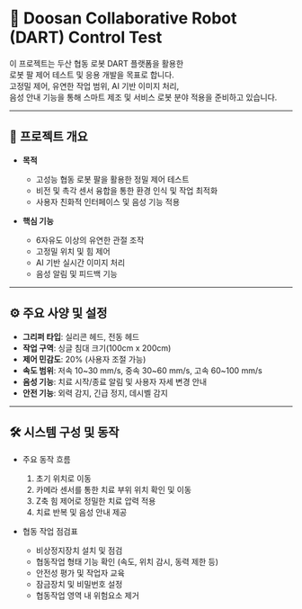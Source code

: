 # 🤖 Doosan Collaborative Robot (DART) Control Test

이 프로젝트는 두산 협동 로봇 DART 플랫폼을 활용한  
로봇 팔 제어 테스트 및 응용 개발을 목표로 합니다.  
고정밀 제어, 유연한 작업 범위, AI 기반 이미지 처리,  
음성 안내 기능을 통해 스마트 제조 및 서비스 로봇 분야 적용을 준비하고 있습니다.

---

## 📌 프로젝트 개요

- **목적**  
  - 고성능 협동 로봇 팔을 활용한 정밀 제어 테스트  
  - 비전 및 촉각 센서 융합을 통한 환경 인식 및 작업 최적화  
  - 사용자 친화적 인터페이스 및 음성 기능 적용  

- **핵심 기능**  
  - 6자유도 이상의 유연한 관절 조작  
  - 고정밀 위치 및 힘 제어  
  - AI 기반 실시간 이미지 처리  
  - 음성 알림 및 피드백 기능  

---

## ⚙️ 주요 사양 및 설정

- **그리퍼 타입**: 실리콘 헤드, 전동 헤드  
- **작업 구역**: 싱글 침대 크기(100cm x 200cm)  
- **제어 민감도**: 20% (사용자 조절 가능)  
- **속도 범위**: 저속 10~30 mm/s, 중속 30~60 mm/s, 고속 60~100 mm/s  
- **음성 기능**: 치료 시작/종료 알림 및 사용자 자세 변경 안내  
- **안전 기능**: 외력 감지, 긴급 정지, 데시벨 감지  

---

## 🛠 시스템 구성 및 동작

- 주요 동작 흐름  
  1. 초기 위치로 이동  
  2. 카메라 센서를 통한 치료 부위 위치 확인 및 이동  
  3. Z축 힘 제어로 정밀한 치료 압력 적용  
  4. 치료 반복 및 음성 안내 제공  

- 협동 작업 점검표  
  - 비상정지장치 설치 및 점검  
  - 협동작업 형태 기능 확인 (속도, 위치 감시, 동력 제한 등)  
  - 안전성 평가 및 작업자 교육  
  - 잠금장치 및 비밀번호 설정  
  - 협동작업 영역 내 위험요소 제거  

